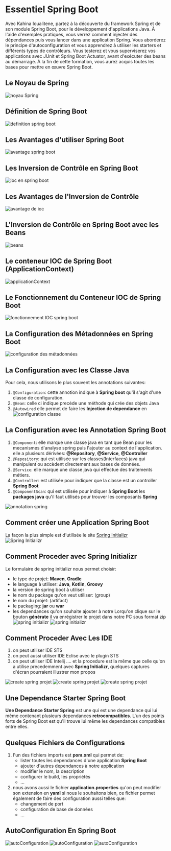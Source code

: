 # Essentiel Spring Boot

Avec Kahina Ioualitene, partez à la découverte du framework Spring et de son module Spring Boot, pour le développement d'applications Java. À l'aide d'exemples pratiques, vous verrez comment injecter des dépendances puis vous lancer dans une application Spring. Vous aborderez le principe d'autoconfiguration et vous apprendrez à utiliser les starters et différents types de contrôleurs. Vous testerez et vous superviserez vos applications avec JUnit et Spring Boot Actuator, avant d'exécuter des beans au démarrage. À la fin de cette formation, vous aurez acquis toutes les bases pour mettre en œuvre Spring Boot.

## Le Noyau de Spring
![noyau Spring](images/noyau_spring.png)

## Définition de Spring Boot
![definition spring boot](images/definition_spring_boot.png)

## Les Avantages d'utiliser Spring Boot
![avantage spring boot](images/avantage_spring_boot.png)

## Les Inversion de Contrôle en Spring Boot
![ioc en spring boot](images/ioc_spring_boot.png)

## Les Avantages de l'Inversion de Contrôle
![avantage de ioc](images/avantage_inversion_de_controle.png)

## L'Inversion de Contrôle en Spring Boot avec les Beans
![beans](images/bean_spring_boot.png)

## Le conteneur IOC de Spring Boot (ApplicationContext)
![applicationContext](images/application_context_spring_boot.png)

## Le Fonctionnement du Conteneur IOC de Spring Boot
![fonctionnement IOC spring boot](images/fonctionnement_ioc_spring_boot.png)

## La Configuration des Métadonnées en Spring Boot
![configuration des métadonnées](images/configuration_metadonnees_spring_boot.png)

## La Configuration avec les Classe Java
Pour cela, nous utilisons le plus souvent les annotations suivantes:
1. <code>@Configuration</code>: cette annotion indique à **Spring boot** qu'il s'agit d'une classe de configuration.
2. <code>@Bean</code>: celle ci indique precède une méthode qui crée des objets Java
3. <code>@Autowired</code> elle permet de faire les **Injection de dependance** en 
   ![configuration classe](images/configuration_classe_java.png)

## La Configuration avec les Annotation Spring Boot
1. <code>@Component</code>: elle marque une classe java en tant que Bean pour les mecanismes d'analyse spring puis l'ajouter au context de l'application. elle a plusieurs dérivées: **@Repository**, **@Service**, **@Controller**
2. <code>@Repository</code>: qui est utilisée sur les classes(Interfaces) java qui manipulent ou accèdent directement aux bases de données.
3. <code>@Service</code>: elle marque une classe java qui effectue des traitements métiers.
4. <code>@Controller</code>: est utilisée pour indiquer que la classe est un controller **Spring Boot**
5. <code>@ComponentScan</code>: qui est utilisée pour indiquer à **Spring Boot** les **packages java** qu'il faut utilisés pour trouver les composants **Spring**
   
![annotation spring](images/configurationAvecAnnotationSpring.png)

## Comment créer une Application Spring Boot
La  façon la plus simple est d'utilisée le site [Spring Initializr](https://start.spring.io)<br>
![Spring Initializr](images/comment_creer_app_spring_boot.png)

## Comment Proceder avec Spring Initializr
Le formulaire de spring initializr nous permet choisir:
* le type de projet: **Maven**, **Gradle**
* le language à utiliser: **Java**, **Kotlin**, **Groovy**
* la version de spring boot à utiliser
* le nom du package qu'on veut utiliser: (group)
* le nom du projet: (artifact)
* le packaging: **jar** ou **war**
* les dependances qu'on souhaite ajouter à notre 
Lorqu'on clique sur le bouton **générate** il va enrégistrer le projet dans  notre PC sous format zip<br/>
![spring initializr](images/initializr1.png)
![spring initializr](images/initializr1.png)


## Comment Proceder Avec Les IDE
1. on peut utiliser IDE STS
2. on peut aussi utiliser IDE Eclise avec le plugin STS
3. on peut utiliser IDE Intelij ....
   et  la  procedure est la même que celle qu'on a utilise precedemment avec **Spring Initializr**, quelques captures d'écran pourraient illustrer mon propos

![create spring projet](images/idecreateprojet1.png)
![create spring projet](images/idecreateprojet2.png)
![create spring projet](images/idecreateprojet3.png)

## Une Dependance Starter Spring Boot
**Une Dependance Starter Spring** est une qui est une dependance qui lui même contenant plusieurs dependances **retrocompatibles**.
L'un des points forts de Spring Boot est qu'il trouve lui même les dependances compatibles entre elles.

## Quelques Fichiers de Configurations 
1. l'un des fichiers imports est **pom.xml** qui permet de:
   * lister toutes les dependances d'une application **Spring Boot**
   * ajouter d'autres dependances à notre application
   * modifier le nom, la description
   * configurer le build, les propriétés
   * ...
2. nous avons aussi le fichier **application.properties** qu'on peut modifier son extension en **yaml** si nous le souhaitons bien, ce fichier permet également de faire des configuration aussi telles que:
   * changement de port
   * configuration de base de données
   * ...
  
## AutoConfiguration En Spring Boot
![autoConfiguration](images/autoconfiguration_spring_boot1.png)
![autoConfiguration](images/autoconfiguration_spring_boot2.png)
![autoConfiguration](images/autoconfiguration_spring_boot3.png)